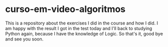 # curso-em-video-algoritmos
This is a repository about the exercises I did in the course and how I did. I am happy with the result I got in the test today and I'll back to studying Python again, because I have the knowledge of Logic. So that's it, good bye and see you soon. 
